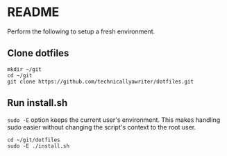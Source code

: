 # README

Perform the following to setup a fresh environment.

## Clone dotfiles

```
mkdir ~/git
cd ~/git
git clone https://github.com/technicallyawriter/dotfiles.git
```

## Run install.sh

`sudo -E` option keeps the current user's environment. This makes handling sudo easier without changing the script's context to the root user.

```
cd ~/git/dotfiles
sudo -E ./install.sh
```

